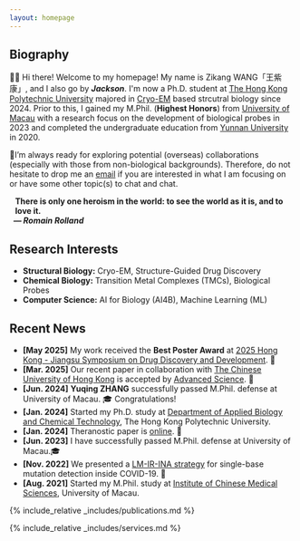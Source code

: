```yaml
---
layout: homepage
---
```


## Biography

👋🏻 Hi there! Welcome to my homepage! My name is Zikang WANG「王紫康」, and I also go by **_Jackson_**. I'm now a Ph.D. student at [The Hong Kong Polytechnic University](https://www.polyu.edu.hk/) majored in [Cryo-EM](https://en.wikipedia.org/wiki/Cryogenic_electron_microscopy) based strcutral biology since 2024. Prior to this, I gained my M.Phil. (**Highest Honors**) from [University of Macau](https://www.um.edu.mo/) with a research focus on the development of biological probes in 2023 and completed the undergraduate education from [Yunnan University](https://english.ynu.edu.cn/) in 2020.

📌I’m always ready for exploring potential (overseas) collaborations (especially with those from non-biological backgrounds). Therefore, do not hesitate to drop me an [email](mailto:zikang.wang@connect.polyu.hk) if you are interested in what I am focusing on or have some other topic(s) to chat and chat.

<h4 style="margin:0 10px 0;">There is only one heroism in the world: to see the world as it is, and to love it.</h4>

<h5 style="margin:0 7px 0;">— Romain Rolland</h5>


## Research Interests

- **Structural Biology:** Cryo-EM, Structure-Guided Drug Discovery
- **Chemical Biology:** Transition Metal Complexes (TMCs), Biological Probes
- **Computer Science:** AI for Biology (AI4B), Machine Learning (ML)

## Recent News

- **[May 2025]** My work received the **Best Poster Award** at [2025 Hong Kong - Jiangsu Symposium on Drug Discovery and Development](https://events.polyu.edu.hk/hkjiangsu25/home). 🎉
- **[Mar. 2025]** Our recent paper in collaboration with [The Chinese University of Hong Kong](https://xialab.hk/) is accepted by [Advanced Science](https://advanced.onlinelibrary.wiley.com/doi/10.1002/advs.202417260). 🎉
- **[Jun. 2024]** **Yuqing ZHANG** successfully passed M.Phil. defense at University of Macau. 🎓 Congratulations!
- **[Jan. 2024]** Started my Ph.D. study at [Department of Applied Biology and Chemical Technology](https://www.polyu.edu.hk/abct/), The Hong Kong Polytechnic University.
- **[Jan. 2024]** Theranostic paper is [online](https://www.eurekaselect.com/article/131687). 🎉
- **[Jun. 2023]** I have successfully passed M.Phil. defense at University of Macau.🎓
- **[Nov. 2022]** We presented a [LM-IR-INA strategy](https://www.sciencedirect.com/science/article/pii/S0925400522016495?via%3Dihub) for single-base mutation detection inside COVID-19. 🎉
- **[Aug. 2021]** Started my M.Phil. study at [Institute of Chinese Medical Sciences](https://sklqrcm.um.edu.mo/), University of Macau.

{% include_relative _includes/publications.md %}

{% include_relative _includes/services.md %}

<script type="text/javascript" id="clustrmaps" src="//clustrmaps.com/map_v2.js?d=5FZLtXSj8YbQOWNeBT9bYywt-T4IgAkyXIeEsI6Mo5A&cl=ffffff&w=a"></script>
